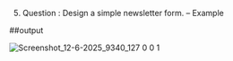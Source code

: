 5. Question : Design a simple newsletter form. – Example

##output


![Screenshot_12-6-2025_9340_127 0 0 1](https://github.com/user-attachments/assets/02bc9824-fd30-40b0-a531-76e07f5190a1)
